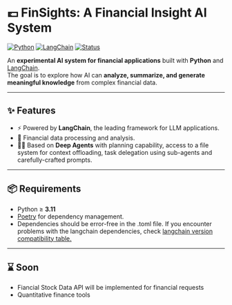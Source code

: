# 💷 FinSights: A Financial Insight AI System

[![Python](https://img.shields.io/badge/python-≥3.11-blue.svg)](https://www.python.org/)
[![LangChain](https://img.shields.io/badge/LangChain-🚀-green.svg)](https://www.langchain.com/)
[![Status](https://img.shields.io/badge/status-experimental-orange.svg)]()

An **experimental AI system for financial applications** built with **Python** and [LangChain](https://www.langchain.com/).  
The goal is to explore how AI can **analyze, summarize, and generate meaningful knowledge** from complex financial data.

---

## ✨ Features
- ⚡️ Powered by **LangChain**, the leading framework for LLM applications.  
- 🔎 Financial data processing and analysis.  
- 🕵️‍♂️ Based on **Deep Agents** with planning capability, access to a file system for context offloading, task delegation
using sub-agents and carefully-crafted prompts.

---

## 📦 Requirements
- Python ≥ **3.11**  
- [Poetry](https://python-poetry.org/)  for dependency management.  
- Dependencies should be error-free in the .toml file. If you encounter problems with the langchain dependencies, check [langchain version compatibility table.](https://python.langchain.com/docs/versions/v0_3/)

---

## ⌛ Soon

- Fiancial Stock Data API will be implemented for financial requests
- Quantitative finance tools